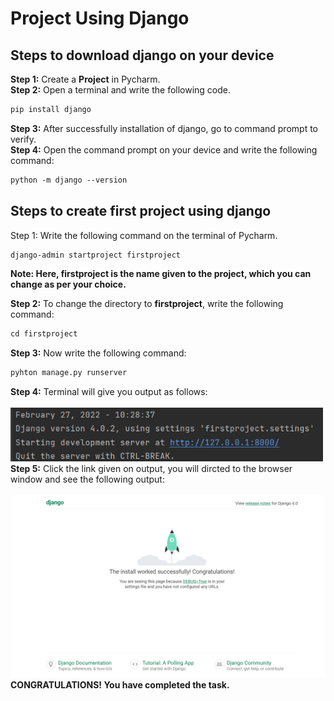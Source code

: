 # Project Using Django

## Steps to download django on your device
**Step 1:** Create a **Project** in Pycharm.<br>
**Step 2:** Open a terminal and write the following code.
```md
pip install django
```
**Step 3:** After successfully installation of django, go to command prompt to verify.<br>
**Step 4:** Open the command prompt on your device and write the following command:
```md
python -m django --version
```
## Steps to create first project using django
Step 1: Write the following command on the terminal of Pycharm.
```md
django-admin startproject firstproject
```
**Note: Here, firstproject is the name given to the project, which you can change as per your choice.** <br>

**Step 2:** To change the directory to **firstproject**, write the following command:
```md
cd firstproject
```

**Step 3:** Now write the following command:
```md
pyhton manage.py runserver
```

**Step 4:** Terminal will give you output as follows:<br><br>
<img width="500px" src="output.png"/>
<br>
**Step 5:** Click the link given on output, you will dircted to the browser window and see the following output:<br><br>
<img width="1000px" src="web_output.png"/>
<br>
**CONGRATULATIONS! You have completed the task.**
